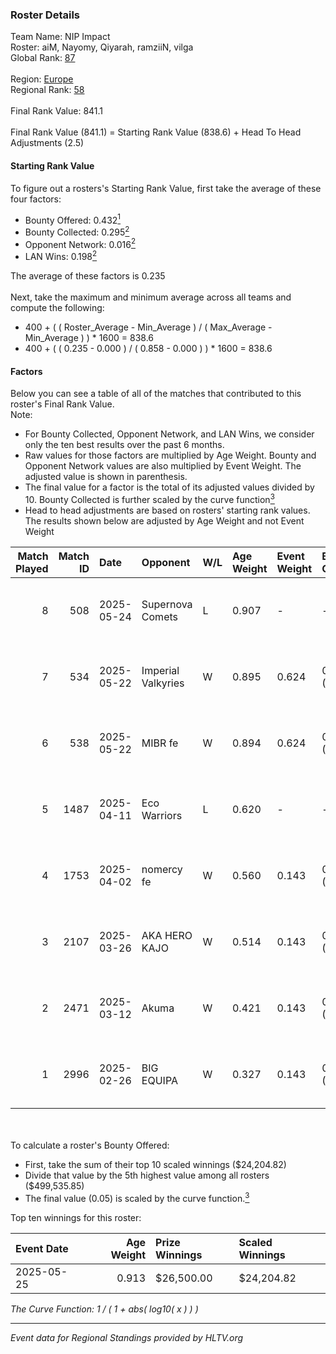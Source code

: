 ### Roster Details<br />
Team Name: NIP Impact<br />
Roster: aiM, Nayomy, Qiyarah, ramziiN, vilga<br />
Global Rank: [87](../../standings_global_2025_07_07.md)<br />
<br />
Region: [Europe]( ../../standings_europe_2025_07_07.md)<br />
Regional Rank: [58]( ../../standings_europe_2025_07_07.md)<br />
<br />
Final Rank Value:  841.1<br />
<br />
Final Rank Value (841.1) = Starting Rank Value (838.6) + Head To Head Adjustments (2.5)<br />

#### Starting Rank Value<br />
To figure out a rosters's Starting Rank Value, first take the average of these four factors:<br />
- Bounty Offered: 0.432[<sup>1</sup>](#table2)
- Bounty Collected: 0.295[<sup>2</sup>](#table1)
- Opponent Network: 0.016[<sup>2</sup>](#table1)
- LAN Wins: 0.198[<sup>2</sup>](#table1)

The average of these factors is 0.235<br />
<br />
Next, take the maximum and minimum average across all teams and compute the following:<br />
- 400 + ( ( Roster_Average - Min_Average ) / ( Max_Average - Min_Average ) ) * 1600 = 838.6
- 400 + ( ( 0.235 - 0.000 ) / ( 0.858 - 0.000 ) ) * 1600 = 838.6


#### Factors<br />
Below you can see a table of all of the matches that contributed to this roster's Final Rank Value.<br />
Note:<br />

- For Bounty Collected, Opponent Network, and LAN Wins, we consider only the ten best results over the past 6 months.
- Raw values for those factors are multiplied by Age Weight. Bounty and Opponent Network values are also multiplied by Event Weight. The adjusted value is shown in parenthesis.
- The final value for a factor is the total of its adjusted values divided by 10. Bounty Collected is further scaled by the curve function[<sup>3</sup>](#curveFunction)
- Head to head adjustments are based on rosters' starting rank values. The results shown below are adjusted by Age Weight and not Event Weight
<span id="table1"></span><br />


| Match Played | Match ID | Date       | Opponent           | W/L | Age Weight | Event Weight | Bounty Collected | Opponent Network | LAN Wins  | H2H Adj. | Roster                               |
| -: | -: | :- | :- | :- | :- | :- | :- | :- | :- | -: | :- |
|            8 |      508 | 2025-05-24 | Supernova Comets   | L   | 0.907      | -            | -                | -                | -         |   -13.68 | aiM, Nayomy, Qiyarah, ramziiN, vilga |
|            7 |      534 | 2025-05-22 | Imperial Valkyries | W   | 0.895      | 0.624        | 0.057 (0.032)    | 0.149 (0.083)    | 1 (0.895) |    11.72 | aiM, Nayomy, Qiyarah, ramziiN, vilga |
|            6 |      538 | 2025-05-22 | MIBR fe            | W   | 0.894      | 0.624        | 0.015 (0.008)    | 0.119 (0.067)    | 1 (0.894) |     8.26 | aiM, Nayomy, Qiyarah, ramziiN, vilga |
|            5 |     1487 | 2025-04-11 | Eco Warriors       | L   | 0.620      | -            | -                | -                | -         |   -14.56 | aiM, Nayomy, Qiyarah, ramziiN, vilga |
|            4 |     1753 | 2025-04-02 | nomercy fe         | W   | 0.560      | 0.143        | 0.001 (0.000)    | 0.008 (0.001)    | 0 (0.000) |     2.27 | aiM, Nayomy, Qiyarah, ramziiN, vilga |
|            3 |     2107 | 2025-03-26 | AKA HERO KAJO      | W   | 0.514      | 0.143        | 0.002 (0.000)    | 0.055 (0.004)    | 0 (0.000) |     3.40 | aiM, Nayomy, Qiyarah, ramziiN, vilga |
|            2 |     2471 | 2025-03-12 | Akuma              | W   | 0.421      | 0.143        | 0.002 (0.000)    | 0.024 (0.001)    | 0 (0.000) |     2.76 | aiM, Nayomy, Qiyarah, ramziiN, vilga |
|            1 |     2996 | 2025-02-26 | BIG EQUIPA         | W   | 0.327      | 0.143        | 0.003 (0.000)    | 0.102 (0.005)    | 0 (0.000) |     2.34 | aiM, Nayomy, Qiyarah, ramziiN, vilga |

<br />
<span id="table2"></span><br />
To calculate a roster's Bounty Offered:<br />

- First, take the sum of their top 10 scaled winnings ($24,204.82)
- Divide that value by the 5th highest value among all rosters ($499,535.85)
- The final value (0.05) is scaled by the curve function.[<sup>3</sup>](#curveFunction)

Top ten winnings for this roster:<br />

| Event Date | Age Weight | Prize Winnings | Scaled Winnings |
| :- | -: | :- | :- |
| 2025-05-25 |      0.913 | $26,500.00     | $24,204.82      |


<span id="curveFunction"></span>_The Curve Function: 1 / ( 1 + abs( log10( x ) ) )_<br />

---
_Event data for Regional Standings provided by HLTV.org_<br />

